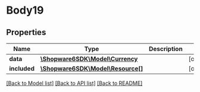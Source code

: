 # Body19

## Properties
Name | Type | Description | Notes
------------ | ------------- | ------------- | -------------
**data** | [**\Shopware6SDK\Model\Currency**](Currency.md) |  | [optional] 
**included** | [**\Shopware6SDK\Model\Resource[]**](Resource.md) |  | [optional] 

[[Back to Model list]](../../README.md#documentation-for-models) [[Back to API list]](../../README.md#documentation-for-api-endpoints) [[Back to README]](../../README.md)

